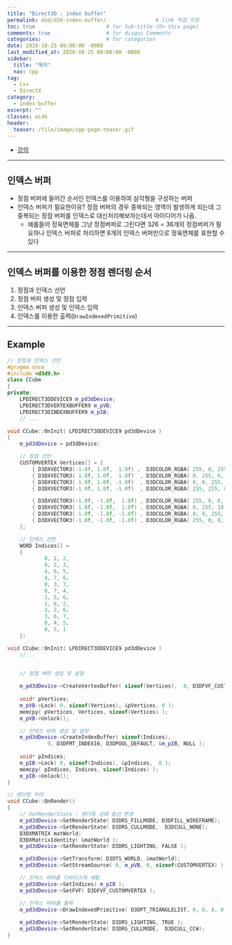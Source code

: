 ```yaml
---
title: "Direct3D : index buffer"
permalink: dxd/d3d-index-buffer/                # link 직접 지정
toc: true                       # for Sub-title (On this page)
comments: true                  # for disqus Comments
categories:                     # for categories
date: 2020-10-25 00:00:00 -0000
last_modified_at: 2020-10-25 00:00:00 -0000
sidebar:
  title: "목차"
  nav: cpp
tag:
  - C++
  - DirectX
category:
  - index buffer
excerpt: ""
classes: wide
header:
  teaser: /file/image/cpp-page-teaser.gif
---
```


* [강의](https://www.youtube.com/watch?v=rCwXyIp77Xs&list=PLOKPEzlY4JKSZLgY_jH4danTYinRKIPz1&index=21)

---

## 인덱스 버퍼

* 정점 버퍼에 들어간 순서인 인덱스를 이용하여 삼각형을 구성하는 버퍼
* 인덱스 버퍼가 필요한이유? 정점 버퍼의 경우 중복되는 영역이 발생하게 되는데 그 중복되는 정점 버퍼를 인덱스로 대신처리해보자는데서 아이디어가 나옴.
    * 예를들어 정육면체를 그냥 정점버퍼로 그린다면 3*2*6 = 36개의 정점버퍼가 필요하나 인덱스 버퍼로 처리하면 8개의 인덱스 버퍼만으로 정육면체를 표현할 수 있다

---

## 인덱스 버퍼를 이용한 정점 렌더링 순서

1. 정점과 인덱스 선언
2. 정점 버퍼 생성 및 정점 입력
3. 인덱스 버퍼 생성 및 인덱스 입력
4. 인덱스를 이용한 출력(`DrawIndexedPrimitive`)

---

## Example

```cpp
// 정점과 인덱스 선언
#pragma once
#include <d3d9.h>
class CCube
{
private:
	LPDIRECT3DDEVICE9 m_pd3dDevice;
	LPDIRECT3DVERTEXBUFFER9 m_pVB;  
	LPDIRECT3DINDEXBUFFER9 m_pIB;
    // ...
```

```cpp
void CCube::OnInit( LPDIRECT3DDEVICE9 pd3dDevice )
{
	m_pd3dDevice = pd3dDevice;

    // 정점 선언
	CUSTOMVERTEX Vertices[] = {
		{ D3DXVECTOR3(-1.0f, 1.0f,  1.0f) ,  D3DCOLOR_RGBA( 255, 0, 255, 255) },
		{ D3DXVECTOR3( 1.0f, 1.0f,  1.0f)  , D3DCOLOR_RGBA( 0, 255, 0, 255) },
		{ D3DXVECTOR3( 1.0f, 1.0f, -1.0f)  , D3DCOLOR_RGBA( 0, 0, 255, 255) },
		{ D3DXVECTOR3(-1.0f, 1.0f, -1.0f)  , D3DCOLOR_RGBA( 255, 255, 0, 255) },

		{ D3DXVECTOR3(-1.0f, -1.0f,  1.0f) , D3DCOLOR_RGBA( 255, 0, 0, 255) },
		{ D3DXVECTOR3( 1.0f, -1.0f,  1.0f) , D3DCOLOR_RGBA( 0, 255, 10, 255) },
		{ D3DXVECTOR3( 1.0f, -1.0f, -1.0f) , D3DCOLOR_RGBA( 0, 0, 255, 255) },
		{ D3DXVECTOR3(-1.0f, -1.0f, -1.0f) , D3DCOLOR_RGBA( 255, 0, 0, 255) }
	};	

	// 인덱스 선언
	WORD Indices[] = 
	{
			0, 1, 2,
			0, 2, 3,
			4, 6, 5,
			4, 7, 6,
			0, 3, 7,
			0, 7, 4,
			1, 5, 6,
			1, 6, 2,
			3, 2, 6,
			3, 6, 7,
			0, 4, 5,
			0, 5, 1
	};
```

```cpp
void CCube::OnInit( LPDIRECT3DDEVICE9 pd3dDevice )
    //...


	// 정점 버퍼 생성 및 설정
	
	m_pd3dDevice->CreateVertexBuffer( sizeof(Vertices),  0, D3DFVF_CUSTOMVERTEX, D3DPOOL_DEFAULT, &m_pVB, NULL );
	
	void* pVertices;   
	m_pVB->Lock( 0, sizeof(Vertices), &pVertices, 0 );	
	memcpy( pVertices, Vertices, sizeof(Vertices) );
	m_pVB->Unlock();

	// 인덱스 버퍼 생성 및 설정	
	m_pd3dDevice->CreateIndexBuffer( sizeof(Indices), 
		     0, D3DFMT_INDEX16, D3DPOOL_DEFAULT, &m_pIB, NULL );	
	
	void* pIndices;
	m_pIB->Lock( 0, sizeof(Indices), &pIndices,  0 );
	memcpy( pIndices, Indices, sizeof(Indices) );
	m_pIB->Unlock();
}
```

```cpp
// 렌더링 처리
void CCube::OnRender()
{
    // SetRenderState : 렌더링 상태 옵션 변경
	m_pd3dDevice->SetRenderState( D3DRS_FILLMODE, D3DFILL_WIREFRAME);
	m_pd3dDevice->SetRenderState( D3DRS_CULLMODE,  D3DCULL_NONE);
	D3DXMATRIX matWorld;
	D3DXMatrixIdentity( &matWorld );
	m_pd3dDevice->SetRenderState( D3DRS_LIGHTING, FALSE );

	m_pd3dDevice->SetTransform( D3DTS_WORLD, &matWorld);
	m_pd3dDevice->SetStreamSource( 0, m_pVB, 0, sizeof(CUSTOMVERTEX) );

    // 인덱스 버퍼를 디바이스에 세팅
	m_pd3dDevice->SetIndices( m_pIB );
	m_pd3dDevice->SetFVF( D3DFVF_CUSTOMVERTEX );	

    // 인덱스 버퍼를 출력
	m_pd3dDevice->DrawIndexedPrimitive( D3DPT_TRIANGLELIST, 0, 0, 8, 0, 6*2 ); // sizeof( Indices ) / sizeof(WORD) / 3
	
	m_pd3dDevice->SetRenderState( D3DRS_LIGHTING, TRUE );
	m_pd3dDevice->SetRenderState( D3DRS_CULLMODE,  D3DCULL_CCW);
}
```